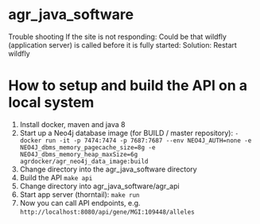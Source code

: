 # agr_java_software


Trouble shooting
If the site is not responding:
Could be that wildfly (application server) is called before it is fully started: Solution: Restart wildfly

# How to setup and build the API on a local system

1. Install docker, maven and java 8
2. Start up a Neo4j database image (for BUILD / master repository): 
  `-docker run -it -p 7474:7474 -p 7687:7687 --env NEO4J_AUTH=none -e NEO4J_dbms_memory_pagecache_size=8g -e     NEO4J_dbms_memory_heap_maxSize=6g agrdocker/agr_neo4j_data_image:build`
3. Change directory into the agr_java_software directory
4. Build the API `make api`
5. Change directory into agr_java_software/agr_api
6. Start app server (thorntail): `make run`
7. Now you can call API endpoints, e.g. `http://localhost:8080/api/gene/MGI:109448/alleles`
